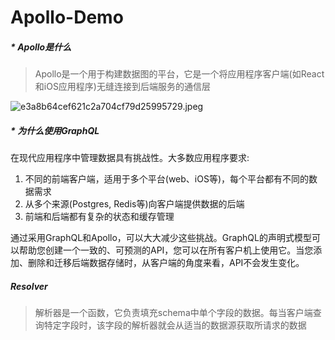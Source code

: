 # Apollo-Demo
##### * Apollo是什么
>Apollo是一个用于构建数据图的平台，它是一个将应用程序客户端(如React和iOS应用程序)无缝连接到后端服务的通信层

![e3a8b64cef621c2a704cf79d25995729.jpeg](evernotecid://258B8C7B-904E-4F54-8A06-E65B064D2A43/appyinxiangcom/27632709/ENResource/p28)

##### * 为什么使用GraphQL

在现代应用程序中管理数据具有挑战性。大多数应用程序要求:

1. 不同的前端客户端，适用于多个平台(web、iOS等)，每个平台都有不同的数据需求
2. 从多个来源(Postgres, Redis等)向客户端提供数据的后端
3. 前端和后端都有复杂的状态和缓存管理

通过采用GraphQL和Apollo，可以大大减少这些挑战。GraphQL的声明式模型可以帮助您创建一个一致的、可预测的API，您可以在所有客户机上使用它。当您添加、删除和迁移后端数据存储时，从客户端的角度来看，API不会发生变化。

##### Resolver
>解析器是一个函数，它负责填充schema中单个字段的数据。每当客户端查询特定字段时，该字段的解析器就会从适当的数据源获取所请求的数据
